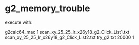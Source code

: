 # g2_memory_trouble

execute with:

g2calc64_mac 1 scan_xy_25_25_lr_x26y18_g2_Click_List1.txt scan_xy_25_25_lr_x26y18_g2_Click_List2.txt  try_g2.txt 20000 1
